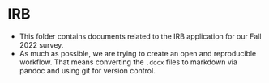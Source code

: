 # IRB

- This folder contains documents related to the IRB application for our Fall 2022 survey.
- As much as possible, we are trying to create an open and reproducible workflow. That means converting the `.docx` files to markdown via pandoc and using git for version control.